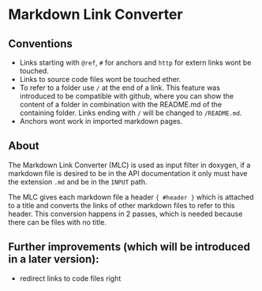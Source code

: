 # Markdown Link Converter

## Conventions

* Links starting with `@ref`, `#` for anchors and `http` for extern links
  wont be touched.
* Links to source code files wont be touched ether.
* To refer to a folder use `/` at the end of a link. This feature was introduced
  to be compatible with github, where you can show the content of a folder in
  combination with the README.md of the containing folder. Links ending with
  `/` will be changed to `/README.md`.
* Anchors wont work in imported markdown pages.

## About

The Markdown Link Converter (MLC) is used as input filter in doxygen, if a markdown
file is desired to be in the API documentation it only must have the extension
`.md` and be in the `INPUT` path.

The MLC gives each markdown file a header `{ #header }` which is attached to a title
and converts the links of other markdown files to refer to this header. This conversion
happens in 2 passes, which is needed because there can be files with no title.


## Further improvements (which will be introduced in a later version):

* redirect links to code files right

